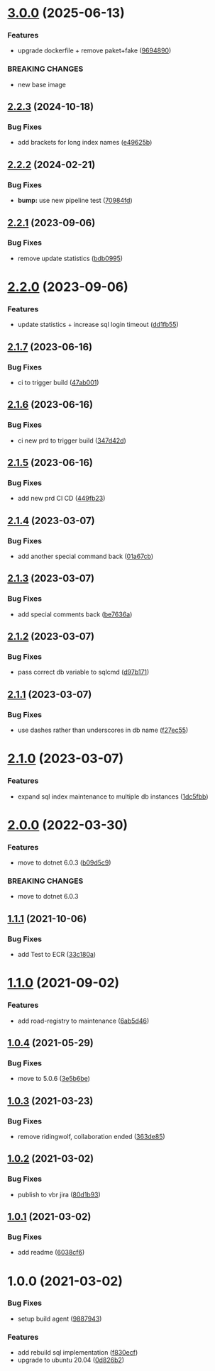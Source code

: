 # [3.0.0](https://github.com/informatievlaanderen/automatic-maintenance/compare/v2.2.3...v3.0.0) (2025-06-13)


### Features

* upgrade dockerfile + remove paket+fake ([9694890](https://github.com/informatievlaanderen/automatic-maintenance/commit/9694890e0a5aef7ffdae368ca25680d76326ed9c))


### BREAKING CHANGES

* new base image

## [2.2.3](https://github.com/informatievlaanderen/automatic-maintenance/compare/v2.2.2...v2.2.3) (2024-10-18)


### Bug Fixes

* add brackets for long index names ([e49625b](https://github.com/informatievlaanderen/automatic-maintenance/commit/e49625b9fb704c0434f54f9715b203d2fcbe05f6))

## [2.2.2](https://github.com/informatievlaanderen/automatic-maintenance/compare/v2.2.1...v2.2.2) (2024-02-21)


### Bug Fixes

* **bump:** use new pipeline test ([70984fd](https://github.com/informatievlaanderen/automatic-maintenance/commit/70984fdbdb97636c1d216b3e592b453cf5075234))

## [2.2.1](https://github.com/informatievlaanderen/automatic-maintenance/compare/v2.2.0...v2.2.1) (2023-09-06)


### Bug Fixes

* remove update statistics ([bdb0995](https://github.com/informatievlaanderen/automatic-maintenance/commit/bdb0995aaaa60d7674c5ec358179fd7e96f3d6b9))

# [2.2.0](https://github.com/informatievlaanderen/automatic-maintenance/compare/v2.1.7...v2.2.0) (2023-09-06)


### Features

* update statistics + increase sql login timeout ([dd1fb55](https://github.com/informatievlaanderen/automatic-maintenance/commit/dd1fb55dfc101bba85611b0870dde6e39cce28e5))

## [2.1.7](https://github.com/informatievlaanderen/automatic-maintenance/compare/v2.1.6...v2.1.7) (2023-06-16)


### Bug Fixes

* ci to trigger build ([47ab001](https://github.com/informatievlaanderen/automatic-maintenance/commit/47ab001f539a540340252b55bafe761ca8dedec9))

## [2.1.6](https://github.com/informatievlaanderen/automatic-maintenance/compare/v2.1.5...v2.1.6) (2023-06-16)


### Bug Fixes

* ci new prd to trigger build ([347d42d](https://github.com/informatievlaanderen/automatic-maintenance/commit/347d42d168984863c4228a4ec9d5cf851d7ca387))

## [2.1.5](https://github.com/informatievlaanderen/automatic-maintenance/compare/v2.1.4...v2.1.5) (2023-06-16)


### Bug Fixes

* add new prd CI CD ([449fb23](https://github.com/informatievlaanderen/automatic-maintenance/commit/449fb23e3686a6e2b045c3795f0f628efba8f372))

## [2.1.4](https://github.com/informatievlaanderen/automatic-maintenance/compare/v2.1.3...v2.1.4) (2023-03-07)


### Bug Fixes

* add another special command back ([01a67cb](https://github.com/informatievlaanderen/automatic-maintenance/commit/01a67cb3a1836055dd532ae24e900d5aaecbd524))

## [2.1.3](https://github.com/informatievlaanderen/automatic-maintenance/compare/v2.1.2...v2.1.3) (2023-03-07)


### Bug Fixes

* add special comments back ([be7636a](https://github.com/informatievlaanderen/automatic-maintenance/commit/be7636ac71b53ca9c201f30637823950023eddf5))

## [2.1.2](https://github.com/informatievlaanderen/automatic-maintenance/compare/v2.1.1...v2.1.2) (2023-03-07)


### Bug Fixes

* pass correct db variable to sqlcmd ([d97b171](https://github.com/informatievlaanderen/automatic-maintenance/commit/d97b1712c745e3ad338477106c4519624c823c70))

## [2.1.1](https://github.com/informatievlaanderen/automatic-maintenance/compare/v2.1.0...v2.1.1) (2023-03-07)


### Bug Fixes

* use dashes rather than underscores in db name ([f27ec55](https://github.com/informatievlaanderen/automatic-maintenance/commit/f27ec554a6d3fbfc74e2dbf651860251e4539519))

# [2.1.0](https://github.com/informatievlaanderen/automatic-maintenance/compare/v2.0.0...v2.1.0) (2023-03-07)


### Features

* expand sql index maintenance to multiple db instances ([1dc5fbb](https://github.com/informatievlaanderen/automatic-maintenance/commit/1dc5fbb5cec1f9ece7fdabdd9e1974fb1d046ae4))

# [2.0.0](https://github.com/informatievlaanderen/automatic-maintenance/compare/v1.1.1...v2.0.0) (2022-03-30)


### Features

* move to dotnet 6.0.3 ([b09d5c9](https://github.com/informatievlaanderen/automatic-maintenance/commit/b09d5c988cfb2c65c6052a87fb0710f9e577cdc3))


### BREAKING CHANGES

* move to dotnet 6.0.3

## [1.1.1](https://github.com/informatievlaanderen/automatic-maintenance/compare/v1.1.0...v1.1.1) (2021-10-06)


### Bug Fixes

* add Test to ECR ([33c180a](https://github.com/informatievlaanderen/automatic-maintenance/commit/33c180a42432f0c6a437f296873e97dd3be34f2b))

# [1.1.0](https://github.com/informatievlaanderen/automatic-maintenance/compare/v1.0.4...v1.1.0) (2021-09-02)


### Features

* add road-registry to maintenance ([6ab5d46](https://github.com/informatievlaanderen/automatic-maintenance/commit/6ab5d46b0e3de4c70d6eaeb8a8ab66365064bd86))

## [1.0.4](https://github.com/informatievlaanderen/automatic-maintenance/compare/v1.0.3...v1.0.4) (2021-05-29)


### Bug Fixes

* move to 5.0.6 ([3e5b6be](https://github.com/informatievlaanderen/automatic-maintenance/commit/3e5b6beaed502447fe786064eb7eee353b5c1535))

## [1.0.3](https://github.com/informatievlaanderen/automatic-maintenance/compare/v1.0.2...v1.0.3) (2021-03-23)


### Bug Fixes

* remove ridingwolf, collaboration ended ([363de85](https://github.com/informatievlaanderen/automatic-maintenance/commit/363de855759f1439c720ef4e19c161ed71193ffb))

## [1.0.2](https://github.com/informatievlaanderen/automatic-maintenance/compare/v1.0.1...v1.0.2) (2021-03-02)


### Bug Fixes

* publish to vbr jira ([80d1b93](https://github.com/informatievlaanderen/automatic-maintenance/commit/80d1b93a68643bae19619bcdd563181b13254c28))

## [1.0.1](https://github.com/informatievlaanderen/automatic-maintenance/compare/v1.0.0...v1.0.1) (2021-03-02)


### Bug Fixes

* add readme ([6038cf6](https://github.com/informatievlaanderen/automatic-maintenance/commit/6038cf6de604fcdea73e283a770c9756639be95f))

# 1.0.0 (2021-03-02)


### Bug Fixes

* setup build agent ([9887943](https://github.com/informatievlaanderen/automatic-maintenance/commit/98879437a190f9ebd252d232bd369757fc0f34f1))


### Features

* add rebuild sql implementation ([f830ecf](https://github.com/informatievlaanderen/automatic-maintenance/commit/f830ecfac05d59a05fb959bc0f72a154f2fc69c0))
* upgrade to ubuntu 20.04 ([0d826b2](https://github.com/informatievlaanderen/automatic-maintenance/commit/0d826b22816f4aa76da6c4afb3263550fe7d3d67))
